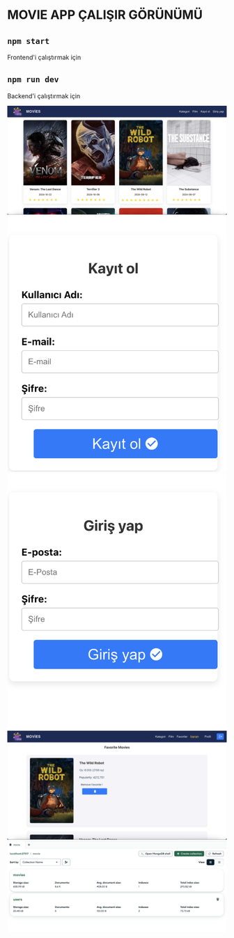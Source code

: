 # MOVIE APP ÇALIŞIR GÖRÜNÜMÜ

## `npm start`

Frontend'i çalıştırmak için

## `npm run dev`

Backend'i çalıştırmak için

![Ana Ekran](/client/public/images/resim1.png)
![Kullanıcı Kayıt Platformu](/client/public/images/resim2.png)
![Kullanıcı Giriş Platformu](/client/public/images/resim3.png)
![Giriş yapan kullanıcı, favoriler sekmesi](/client/public/images/resim4.png)
![Database](/client/public/images/resim5.png)